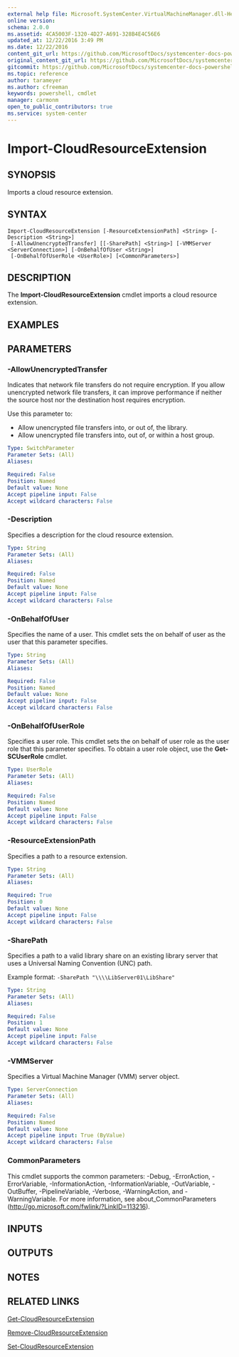 ```yaml
---
external help file: Microsoft.SystemCenter.VirtualMachineManager.dll-Help.xml
online version: 
schema: 2.0.0
ms.assetid: 4CA5003F-1320-4D27-A691-328B4E4C56E6
updated_at: 12/22/2016 3:49 PM
ms.date: 12/22/2016
content_git_url: https://github.com/MicrosoftDocs/systemcenter-docs-powershell/blob/master/systemcenter-cmdlets/SystemCenter2016/VirtualMachineManager/vlatest/Import-CloudResourceExtension.md
original_content_git_url: https://github.com/MicrosoftDocs/systemcenter-docs-powershell/blob/master/systemcenter-cmdlets/SystemCenter2016/VirtualMachineManager/vlatest/Import-CloudResourceExtension.md
gitcommit: https://github.com/MicrosoftDocs/systemcenter-docs-powershell/blob/8c8c20cafa5c1354636ca569508504b8373fce2c/systemcenter-cmdlets/SystemCenter2016/VirtualMachineManager/vlatest/Import-CloudResourceExtension.md
ms.topic: reference
author: tarameyer
ms.author: cfreeman
keywords: powershell, cmdlet
manager: carmonm
open_to_public_contributors: true
ms.service: system-center
---
```


# Import-CloudResourceExtension

## SYNOPSIS
Imports a cloud resource extension.

## SYNTAX

```
Import-CloudResourceExtension [-ResourceExtensionPath] <String> [-Description <String>]
 [-AllowUnencryptedTransfer] [[-SharePath] <String>] [-VMMServer <ServerConnection>] [-OnBehalfOfUser <String>]
 [-OnBehalfOfUserRole <UserRole>] [<CommonParameters>]
```

## DESCRIPTION
The **Import-CloudResourceExtension** cmdlet imports a cloud resource extension.

## EXAMPLES


## PARAMETERS

### -AllowUnencryptedTransfer
Indicates that network file transfers do not require encryption.
If you allow unencrypted network file transfers, it can improve performance if neither the source host nor the destination host requires encryption.

Use this parameter to: 

- Allow unencrypted file transfers into, or out of, the library. 
- Allow unencrypted file transfers into, out of, or within a host group.

```yaml
Type: SwitchParameter
Parameter Sets: (All)
Aliases: 

Required: False
Position: Named
Default value: None
Accept pipeline input: False
Accept wildcard characters: False
```

### -Description
Specifies a description for the cloud resource extension.

```yaml
Type: String
Parameter Sets: (All)
Aliases: 

Required: False
Position: Named
Default value: None
Accept pipeline input: False
Accept wildcard characters: False
```

### -OnBehalfOfUser
Specifies the name of a user.
This cmdlet sets the on behalf of user as the user that this parameter specifies.

```yaml
Type: String
Parameter Sets: (All)
Aliases: 

Required: False
Position: Named
Default value: None
Accept pipeline input: False
Accept wildcard characters: False
```

### -OnBehalfOfUserRole
Specifies a user role.
This cmdlet sets the on behalf of user role as the user role that this parameter specifies.
To obtain a user role object, use the **Get-SCUserRole** cmdlet.

```yaml
Type: UserRole
Parameter Sets: (All)
Aliases: 

Required: False
Position: Named
Default value: None
Accept pipeline input: False
Accept wildcard characters: False
```

### -ResourceExtensionPath
Specifies a path to a resource extension.

```yaml
Type: String
Parameter Sets: (All)
Aliases: 

Required: True
Position: 0
Default value: None
Accept pipeline input: False
Accept wildcard characters: False
```

### -SharePath
Specifies a path to a valid library share on an existing library server that uses a Universal Naming Convention (UNC) path. 

Example format: `-SharePath "\\\\LibServer01\LibShare"`

```yaml
Type: String
Parameter Sets: (All)
Aliases: 

Required: False
Position: 1
Default value: None
Accept pipeline input: False
Accept wildcard characters: False
```

### -VMMServer
Specifies a Virtual Machine Manager (VMM) server object.

```yaml
Type: ServerConnection
Parameter Sets: (All)
Aliases: 

Required: False
Position: Named
Default value: None
Accept pipeline input: True (ByValue)
Accept wildcard characters: False
```

### CommonParameters
This cmdlet supports the common parameters: -Debug, -ErrorAction, -ErrorVariable, -InformationAction, -InformationVariable, -OutVariable, -OutBuffer, -PipelineVariable, -Verbose, -WarningAction, and -WarningVariable. For more information, see about_CommonParameters (http://go.microsoft.com/fwlink/?LinkID=113216).

## INPUTS

## OUTPUTS

## NOTES

## RELATED LINKS

[Get-CloudResourceExtension](xref:SystemCenter2016/VirtualMachineManager/vlatest/Get-CloudResourceExtension.md)

[Remove-CloudResourceExtension](xref:SystemCenter2016/VirtualMachineManager/vlatest/Remove-CloudResourceExtension.md)

[Set-CloudResourceExtension](xref:SystemCenter2016/VirtualMachineManager/vlatest/Set-CloudResourceExtension.md)

